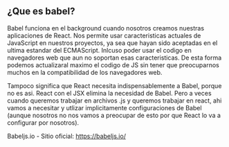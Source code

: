 ## ¿Que es babel?

Babel funciona en el background cuando nosotros creamos nuestras aplicaciones de React. Nos permite usar caracteristicas actuales de JavaScript en nuestros proyectos, ya sea que hayan sido aceptadas en el ultima estandar del ECMAScript. Inlcuso poder usar el codigo en navegadores web que aun no soportan esas caracteristicas. De esta forma podemos actualizaral maximo el codigo de JS sin tener que preocuparnos muchos en la compatibilidad de los navegadores web.

Tampoco significa que React necesita indispensablemente a Babel, porque no es asi. React con el JSX elimina la necesidad de Babel.
Pero a veces cuando queremos trabajar en archivos .js y queremos trabajar en react, ahi vamos a necesitar y utlizar implicitamente configuraciones de Babel (aunque nosotros no nos vamos a preocupar de esto por que React lo va a configurar por nosotros).

Babeljs.io - Sitio oficial: https://babeljs.io/